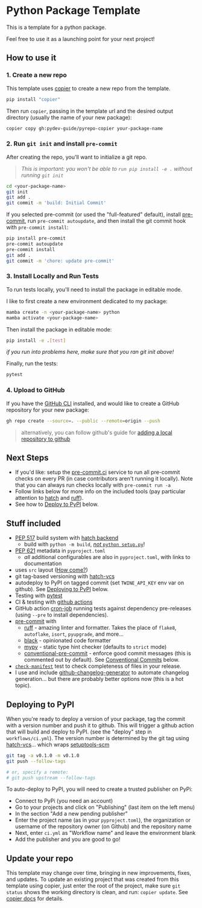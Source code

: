 # Python Package Template

This is a template for a python package.

Feel free to use it as a launching point for your next project!

## How to use it

### 1. Create a new repo

This template uses [copier](https://copier.readthedocs.io/) to
create a new repo from the template.

```sh
pip install "copier"
```

Then run `copier`, passing in the template url and the desired
output directory (usually the name of your new package):

```sh
copier copy gh:pydev-guide/pyrepo-copier your-package-name
```

### 2. Run `git init` and install `pre-commit`

After creating the repo, you'll want to initialize a git repo.

> *This is important: you won't be able to `run pip install -e .`
without running `git init`*

```sh
cd <your-package-name>
git init
git add .
git commit -m 'build: Initial Commit'
```

If you selected pre-commit (or used the "full-featured" default),
install [pre-commit](https://pre-commit.com/), run `pre-commit autoupdate`,
and then install the git commit hook with `pre-commit install`:

```sh
pip install pre-commit
pre-commit autoupdate
pre-commit install
git add .
git commit -m 'chore: update pre-commit'
```

### 3. Install Locally and Run Tests

To run tests locally, you'll need to install the package in editable mode. 

I like to first create a new environment dedicated to my package:

```sh
mamba create -n <your-package-name> python
mamba activate <your-package-name>
```

Then install the package in editable mode:

```sh
pip install -e .[test]
```

*if you run into problems here, make sure that you ran git init above!*

Finally, run the tests:

```sh
pytest
```

### 4. Upload to GitHub

If you have the [GitHub CLI](https://cli.github.com/) installed, and would like
to create a GitHub repository for your new package:

```sh
gh repo create --source=. --public --remote=origin --push
```

> alternatively, you can follow github's guide for
> [adding a local repository to github](https://docs.github.com/en/get-started/importing-your-projects-to-github/importing-source-code-to-github/adding-locally-hosted-code-to-github#adding-a-local-repository-to-github-using-git)

## Next Steps

- If you'd like: setup the [pre-commit.ci](https://pre-commit.ci/) service to
  run all pre-commit checks on every PR (in case contributors aren't running it
  locally).  Note that you can always run checks locally with `pre-commit run
  -a`
- Follow links below for more info on the included tools (pay particular
  attention to [hatch](https://hatch.pypa.io/) and
  [ruff](https://beta.ruff.rs/docs/)).
- See how to [Deploy to PyPI](#deploying-to-pypi) below.

## Stuff included

- [PEP 517](https://peps.python.org/pep-0517/) build system with [hatch
  backend](https://hatch.pypa.io/)
  - build with `python -m build`, [*not* `python
    setup.py`](https://blog.ganssle.io/articles/2021/10/setup-py-deprecated.html)!
- [PEP 621](https://peps.python.org/pep-0621/) metadata in `pyproject.toml`
  - *all* additional configurables are also in `pyproject.toml`, with
  links to documentation
- uses `src` layout ([How come?](https://hynek.me/articles/testing-packaging/))
- git tag-based versioning with [hatch-vcs](https://github.com/ofek/hatch-vcs)
- autodeploy to PyPI on tagged commit (set `TWINE_API_KEY` env var on github). See [Deploying to PyPI](#deploying-to-pypi) below.
- Testing with [pytest](https://docs.pytest.org/en/7.1.x/)
- CI & testing with [github actions](https://docs.github.com/en/actions)
- GitHub action
  [cron-job](https://docs.github.com/en/actions/using-workflows/events-that-trigger-workflows#schedule)
  running tests against dependency pre-releases (using `--pre` to install
  dependencies).
- [pre-commit](https://pre-commit.com/) with
  - [ruff](https://github.com/charliermarsh/ruff) - amazing linter and
    formatter. Takes the place of `flake8`, `autoflake`, `isort`, `pyupgrade`,
    and more...
  - [black](https://github.com/psf/black) - opinionated code formatter
  - [mypy](https://github.com/python/mypy) - static type hint checker (defaults
    to `strict` mode)
  - [conventional-pre-commit](https://github.com/compilerla/conventional-pre-commit) - enforce good commit messages (this is commented out by default). See [Conventional Commits](#thoughts-on-conventional-commits) below.
- [`check-manifest`](https://github.com/mgedmin/check-manifest) test to check
  completeness of files in your release.
- I use and include [github-changelog-generator](https://github.com/github-changelog-generator/github-changelog-generator) to automate changelog generation... but there are probably better options now (this is a hot topic).

## Deploying to PyPI

When you're ready to deploy a version of your package, tag the commit with a version number and
push it to github.  This will trigger a github action that will build and deploy
to PyPI. (see the "deploy" step in `workflows/ci.yml`). The version number is determined by the git tag using
[hatch-vcs](https://github.com/ofek/hatch-vcs)... which wraps
[setuptools-scm](https://github.com/pypa/setuptools_scm/)


```sh
git tag -a v0.1.0 -m v0.1.0
git push --follow-tags

# or, specify a remote:
# git push upstream --follow-tags
```


To auto-deploy to PyPI, you will need to create a trusted publisher on PyPi:

- Connect to PyPi (you need an account)
- Go to your projects and click on "Publishing" (last item on the left menu)
- In the section "Add a new pending publisher"
- Enter the project name (as in your `pyproject.toml`), the organization or username of the repository owner (on Github) and the repository name
- Next, enter `ci.yml` as "Workflow name" and leave the environment blank
- Add the publisher and you are good to go!

## Update your repo

This template may change over time, bringing in new improvements, fixes, and
updates.  To update an existing project that was created from this template
using copier, just enter the root of the project, make sure `git status` shows
the working directory is clean, and run: `copier update`.  See [copier
docs](https://copier.readthedocs.io/en/stable/updating/) for details.
